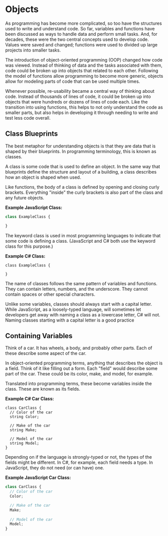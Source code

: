 # Objects

As programming has become more complicated, so too have the structures used to write and understand code. So far, variables and functions have been discussed as ways to handle data and perform small tasks. And, for decades, these were the two central concepts used to develop code. Values were saved and changed; functions were used to divided up large projects into smaller tasks.

The introduction of object-oriented programming (OOP) changed how code was viewed. Instead of thinking of data and the tasks associated with them, code could be broken up into objects that related to each other. Following the model of functions allow programming to become more generic, objects allow for modeling parts of code that can be used multiple times.

Whenever possible, re-usability became a central way of thinking about code. Instead of thousands of lines of code, it could be broken up into objects that were hundreds or dozens of lines of code each. Like the transition into using functions, this helps to not only understand the code as smaller parts, but also helps in developing it through needing to write and test less code overall.

## Class Blueprints

The best metaphor for understanding objects is that they are data that is shaped by their blueprints. In programming terminology, this is known as classes.

A class is some code that is used to define an object. In the same way that blueprints define the structure and layout of a building, a class describes how an object is shaped when used.

Like functions, the body of a class is defined by opening and closing curly brackets. Everything "inside" the curly brackets is also part of the class and any future objects.

**Example JavaScript Class:**

```JavaScript
class ExampleClass {

}
```

The keyword class is used in most programming languages to indicate that some code is defining a class. (JavaScript and C\# both use the keyword class for this purpose.)

**Example C# Class:**

```CSharp
class ExampleClass {

}
```

The name of classes follows the same pattern of variables and functions. They can contain letters, numbers, and the underscore. They cannot contain spaces or other special characters.

Unlike some variables, classes should always start with a capital letter. While JavaScript, as a loosely-typed language, will sometimes let developers get away with naming a class as a lowercase letter, C\# will not. Naming classes starting with a capital letter is a good practice

## Containing Variables

Think of a car. It has wheels, a body, and probably other parts. Each of these describe some aspect of the car.

In object-oriented programming terms, anything that describes the object is a field. Think of it like filling out a form. Each "field" would describe some part of the car. These could be its color, make, and model, for example.

Translated into programming terms, these become variables inside the class. These are known as its fields.

**Example C# Car Class:**

```CSharp
class CarClass {
  // Color of the car
  string Color;

  // Make of the car
  string Make;

  // Model of the car
  string Model;
}
```

Depending on if the language is strongly-typed or not, the types of the fields might be different. In C\#, for example, each field needs a type. In JavaScript, they do not need (or can have) one.

**Example JavaScript Car Class:**

```JavaScript
class CarClass {
  // Color of the car
  Color;

  // Make of the car
  Make;
  
  // Model of the car
  Model;
}
```
